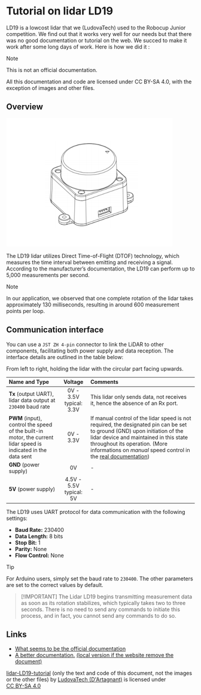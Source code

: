 # Tutorial on lidar LD19

LD19 is a lowcost lidar that we (LudovaTech) used to the Robocup Junior competition. We find out that it works very well for our needs but that there was no good documentation or tutorial on the web. We succed to make it work after some long days of work. Here is how we did it :

> [!NOTE]
> This is not an official documentation.
>
> All this documentation and code are licensed under CC BY-SA 4.0, with the exception of images and other files.

## Overview

![lidar LD19](./images/lidar-LD19.jpg)

The LD19 lidar utilizes Direct Time-of-Flight (DTOF) technology, which measures the time interval between emitting and receiving a signal. According to the manufacturer’s documentation, the LD19 can perform up to 5,000 measurements per second.

> [!NOTE]
> In our application, we observed that one complete rotation of the lidar takes approximately 130 milliseconds, resulting in around 600 measurement points per loop.

## Communication interface

You can use a `JST ZH 4-pin` connector to link the LiDAR to other components, facilitating both power supply and data reception. The interface details are outlined in the table below:

From left to right, holding the lidar with the circular part facing upwards.

| Name and Type |  Voltage  |   Comments   |
| :------------ | :-------: | :----------- |
| **Tx** (output UART), lidar data output at `230400` baud rate | 0V - 3.5V typical: 3.3V | This lidar only sends data, not receives it, hence the absence of an Rx port. |
| **PWM** (input), control the speed of the built-in motor, the current lidar speed is indicated in the data sent | 0V - 3.3V | If manual control of the lidar speed is not required, the designated pin can be set to ground (GND) upon initiation of the lidar device and maintained in this state throughout its operation. (More informations on *manual* speed control in the [real documentation](#links))|
| **GND** (power supply) | 0V | - |
| **5V** (power supply) | 4.5V - 5.5V typical: 5V | - |

The LD19 uses UART protocol for data communication with the following settings:

- **Baud Rate:** 230400
- **Data Length:** 8 bits
- **Stop Bit:** 1
- **Parity:** None
- **Flow Control:** None

> [!TIP]
> For Arduino users, simply set the baud rate to `230400`. The other parameters are set to the correct values by default.

> [!IMPORTANT] The Lidar LD19 begins transmitting measurement data as soon as its rotation stabilizes, which typically takes two to three seconds. There is no need to send any commands to initiate this process, and in fact, you cannot send any commands to do so.

## Links

- [What seems to be the official documentation](https://wiki.youyeetoo.com/en/Lidar/D300)
- [A better documentation.](https://www.elecrow.com/download/product/SLD06360F/LD19_Development%20Manual_V2.3.pdf) [(local version if the website remove the document)](./documents/LD19_Development_Manual_v2.5.pdf)

<p xmlns:cc="http://creativecommons.org/ns#" xmlns:dct="http://purl.org/dc/terms/"><a property="dct:title" rel="cc:attributionURL" href="https://github.com/LudovaTech/lidar-LD19-tutorial">lidar-LD19-tutorial</a> (only the text and code of this document, not the images or the other files) by <a rel="cc:attributionURL dct:creator" property="cc:attributionName" href="https://github.com/LudovaTech">LudovaTech (D'Artagnant)</a> is licensed under <a href="https://creativecommons.org/licenses/by-sa/4.0/?ref=chooser-v1" target="_blank" rel="license noopener noreferrer" style="display:inline-block;">CC BY-SA 4.0<img style="height:22px!important;margin-left:3px;vertical-align:text-bottom;" src="https://mirrors.creativecommons.org/presskit/icons/cc.svg?ref=chooser-v1" alt=""><img style="height:22px!important;margin-left:3px;vertical-align:text-bottom;" src="https://mirrors.creativecommons.org/presskit/icons/by.svg?ref=chooser-v1" alt=""><img style="height:22px!important;margin-left:3px;vertical-align:text-bottom;" src="https://mirrors.creativecommons.org/presskit/icons/sa.svg?ref=chooser-v1" alt=""></a></p>
